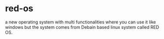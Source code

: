 # red-os
a new operating system with multi functionalities where you can use it like windows but the system comes from Debain based linux system called RED OS.
